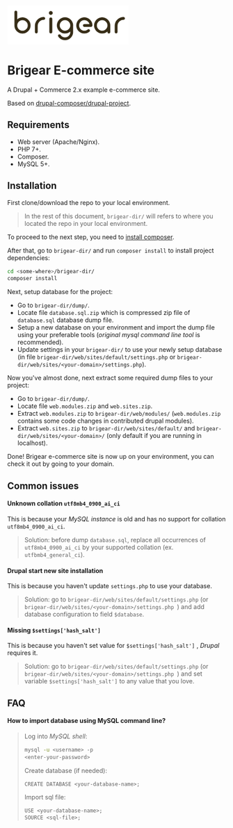 <kbd><img src="logo.png" height="90px"/></kbd>

# Brigear E-commerce site

A Drupal + Commerce 2.x example e-commerce site.

Based on [drupal-composer/drupal-project](https://github.com/drupal-composer/drupal-project).



## Requirements

- Web server (Apache/Nginx).
- PHP 7+.
- Composer.
- MySQL 5+.



## Installation

First clone/download the repo to your local environment.

> In the rest of this document, `brigear-dir/` will refers to where you located the repo in your local environment.

To proceed to the next step, you need to [install composer](https://getcomposer.org/doc/00-intro.md#installation-linux-unix-osx).

After that, go to `brigear-dir/` and run `composer install` to install project dependencies:

```bash
cd <some-where>/brigear-dir/
composer install
```

Next, setup database for the project:

- Go to `brigear-dir/dump/`.
- Locate file `database.sql.zip` which is compressed zip file of `database.sql` database dump file.
- Setup a new database on your environment and import the dump file using your preferable tools (*original mysql command line tool* is recommended).
- Update settings in your `brigear-dir/` to use your newly setup database (in file `brigear-dir/web/sites/default/settings.php` or `brigear-dir/web/sites/<your-domain>/settings.php`).

Now you've almost done, next extract some required dump files to your project:

- Go to `brigear-dir/dump/`.
- Locate file `web.modules.zip` and `web.sites.zip`.
- Extract `web.modules.zip` to `brigear-dir/web/modules/` (`web.modules.zip` contains some code changes in contributed drupal modules).
- Extract `web.sites.zip` to `brigear-dir/web/sites/default/` and `brigear-dir/web/sites/<your-domain>/` (only default if you are running in localhost).

Done! Brigear e-commerce site is now up on your environment, you can check it out by going to your domain.



## Common issues

#### Unknown collation `utf8mb4_0900_ai_ci`

This is because your *MySQL instance* is old and has no support for collation `utf8mb4_0900_ai_ci`.

> Solution: before dump `database.sql`, replace all occurrences of `utf8mb4_0900_ai_ci` by your supported collation (ex. `utfbmb4_general_ci`).

#### Drupal start new site installation

This is because you haven't update `settings.php` to use your database. 

> Solution: go to `brigear-dir/web/sites/default/settings.php` (or `brigear-dir/web/sites/<your-domain>/settings.php `) and add database configuration to field `$database`.

#### Missing `$settings['hash_salt']`

This is because you haven't set value for `$settings['hash_salt']` , *Drupal* requires it.

> Solution: go to `brigear-dir/web/sites/default/settings.php` (or `brigear-dir/web/sites/<your-domain>/settings.php `) and set variable `$settings['hash_salt']` to any value that you love.



## FAQ

#### How to import database using MySQL command line?

> Log into *MySQL shell*:
>
> ``` bash
> mysql -u <username> -p
> <enter-your-password>
> ```
>
> Create database (if needed):
>
> ``` mysql
> CREATE DATABASE <your-database-name>;
> ```
>
> Import sql file:
>
> ``` mysql
> USE <your-database-name>;
> SOURCE <sql-file>;
> ```